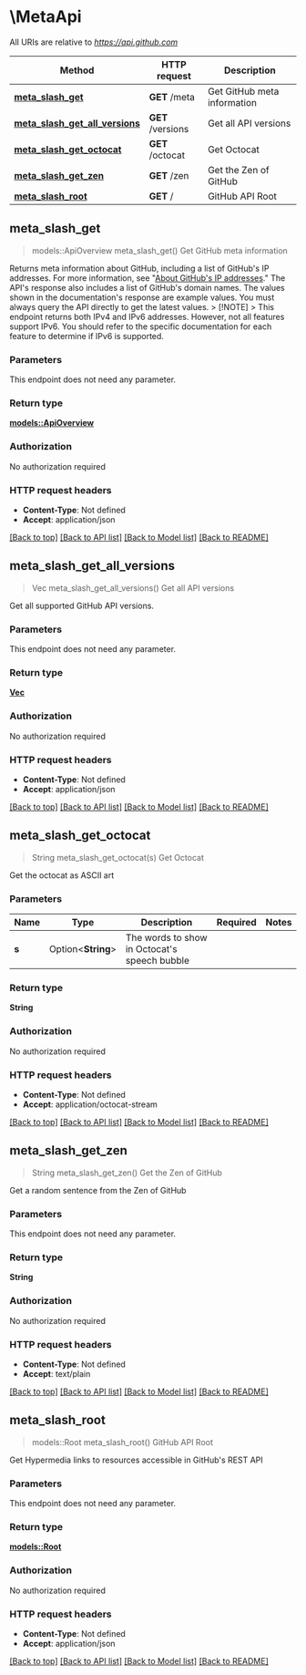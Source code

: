 # \MetaApi

All URIs are relative to *https://api.github.com*

Method | HTTP request | Description
------------- | ------------- | -------------
[**meta_slash_get**](MetaApi.md#meta_slash_get) | **GET** /meta | Get GitHub meta information
[**meta_slash_get_all_versions**](MetaApi.md#meta_slash_get_all_versions) | **GET** /versions | Get all API versions
[**meta_slash_get_octocat**](MetaApi.md#meta_slash_get_octocat) | **GET** /octocat | Get Octocat
[**meta_slash_get_zen**](MetaApi.md#meta_slash_get_zen) | **GET** /zen | Get the Zen of GitHub
[**meta_slash_root**](MetaApi.md#meta_slash_root) | **GET** / | GitHub API Root



## meta_slash_get

> models::ApiOverview meta_slash_get()
Get GitHub meta information

Returns meta information about GitHub, including a list of GitHub's IP addresses. For more information, see \"[About GitHub's IP addresses](https://docs.github.com/articles/about-github-s-ip-addresses/).\"  The API's response also includes a list of GitHub's domain names.  The values shown in the documentation's response are example values. You must always query the API directly to get the latest values.  > [!NOTE] > This endpoint returns both IPv4 and IPv6 addresses. However, not all features support IPv6. You should refer to the specific documentation for each feature to determine if IPv6 is supported.

### Parameters

This endpoint does not need any parameter.

### Return type

[**models::ApiOverview**](api-overview.md)

### Authorization

No authorization required

### HTTP request headers

- **Content-Type**: Not defined
- **Accept**: application/json

[[Back to top]](#) [[Back to API list]](../README.md#documentation-for-api-endpoints) [[Back to Model list]](../README.md#documentation-for-models) [[Back to README]](../README.md)


## meta_slash_get_all_versions

> Vec<String> meta_slash_get_all_versions()
Get all API versions

Get all supported GitHub API versions.

### Parameters

This endpoint does not need any parameter.

### Return type

[**Vec<String>**](string.md)

### Authorization

No authorization required

### HTTP request headers

- **Content-Type**: Not defined
- **Accept**: application/json

[[Back to top]](#) [[Back to API list]](../README.md#documentation-for-api-endpoints) [[Back to Model list]](../README.md#documentation-for-models) [[Back to README]](../README.md)


## meta_slash_get_octocat

> String meta_slash_get_octocat(s)
Get Octocat

Get the octocat as ASCII art

### Parameters


Name | Type | Description  | Required | Notes
------------- | ------------- | ------------- | ------------- | -------------
**s** | Option<**String**> | The words to show in Octocat's speech bubble |  |

### Return type

**String**

### Authorization

No authorization required

### HTTP request headers

- **Content-Type**: Not defined
- **Accept**: application/octocat-stream

[[Back to top]](#) [[Back to API list]](../README.md#documentation-for-api-endpoints) [[Back to Model list]](../README.md#documentation-for-models) [[Back to README]](../README.md)


## meta_slash_get_zen

> String meta_slash_get_zen()
Get the Zen of GitHub

Get a random sentence from the Zen of GitHub

### Parameters

This endpoint does not need any parameter.

### Return type

**String**

### Authorization

No authorization required

### HTTP request headers

- **Content-Type**: Not defined
- **Accept**: text/plain

[[Back to top]](#) [[Back to API list]](../README.md#documentation-for-api-endpoints) [[Back to Model list]](../README.md#documentation-for-models) [[Back to README]](../README.md)


## meta_slash_root

> models::Root meta_slash_root()
GitHub API Root

Get Hypermedia links to resources accessible in GitHub's REST API

### Parameters

This endpoint does not need any parameter.

### Return type

[**models::Root**](root.md)

### Authorization

No authorization required

### HTTP request headers

- **Content-Type**: Not defined
- **Accept**: application/json

[[Back to top]](#) [[Back to API list]](../README.md#documentation-for-api-endpoints) [[Back to Model list]](../README.md#documentation-for-models) [[Back to README]](../README.md)

